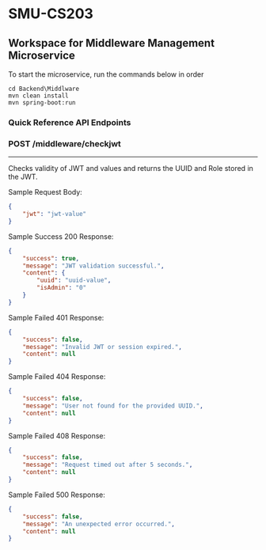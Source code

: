 # SMU-CS203

## Workspace for Middleware Management Microservice

To start the microservice, run the commands below in order

```console
cd Backend\Middlware
mvn clean install
mvn spring-boot:run
```

### Quick Reference API Endpoints

### POST /middleware/checkjwt

---
Checks validity of JWT and values and returns the UUID and Role stored in the JWT.

Sample Request Body:

```json
{
    "jwt": "jwt-value"
}
```

Sample Success 200 Response:

```json
{
    "success": true,
    "message": "JWT validation successful.",
    "content": {
        "uuid": "uuid-value",
        "isAdmin": "0"
    }
}
```

Sample Failed 401 Response:

```json
{
    "success": false,
    "message": "Invalid JWT or session expired.",
    "content": null
}
```

Sample Failed 404 Response:

```json
{
    "success": false,
    "message": "User not found for the provided UUID.",
    "content": null
}
```

Sample Failed 408 Response:

```json
{
    "success": false,
    "message": "Request timed out after 5 seconds.",
    "content": null
}
```

Sample Failed 500 Response:

```json
{
    "success": false,
    "message": "An unexpected error occurred.",
    "content": null
}
```
